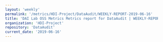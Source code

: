 ```yaml
---
layout: 'weekly'
permalink: '/metrics/HDI-Project/DataAudit/WEEKLY-REPORT-2019-06-16'
title: 'DAI Lab OSS Metrics Metrics report for DataAudit | WEEKLY-REPORT-2019-06-16'
organization: 'HDI-Project'
repository: 'DataAudit'
current_date: '2019-06-16'
---
```

